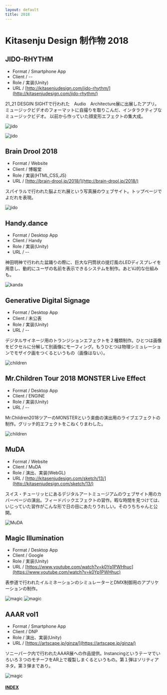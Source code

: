 ```yaml
---
layout: default
title: 2018
---
```


# Kitasenju Design 制作物 2018


## JIDO-RHYTHM

* Format / Smartphone App
* Client / --
* Role / 実装(Unity)
* URL / [http://kitasenjudesign.com/jido-rhythm/](http://kitasenjudesign.com/jido-rhythm/)

21_21 DESGIN SIGHTで行われた　Audio　Architecture展に出展したアプリ。
ミュージックビデオのフォーマットに自撮りを取りこんだ、インタラクティブなミュージックビデオ。
以前から作っていた顔変形エフェクトの集大成。

![jido](./img/aa.jpg)

![jido](https://kitasenjudesign.github.io/img/jidorhythm3.gif)


## Brain Drool 2018

* Format / Website
* Client / 博報堂
* Role / 実装(HTML,CSS,JS)
* URL / [http://brain-drool.jp/2018/](http://brain-drool.jp/2018/)

スパイラルで行われた脳よだれ展という写真展のウェブサイト。トップページでよだれを表現。

![jido](https://kitasenjudesign.github.io/img/braindrool.jpg)


## Handy.dance

* Format / Desktop App
* Client / Handy
* Role / 実装(Unity)
* URL / --

神田明神で行われた盆踊りの際に、巨大な円筒状の提灯風のLEDディスプレイを用意し、動的にユーザの名前を表示できるシステムを制作。あとVJ的な仕組みも。

![kanda](./img/handy01.jpg)

## Generative Digital Signage

* Format / Desktop App
* Client / 未公表
* Role / 実装(Unity)
* URL / --

デジタルサイネージ用のトランジションエフェクトを２種類制作。ひとつは画像をピクセルに分解して別画像にモーフィング。もうひとつは物理シミュレーションでモザイク画をつくるというもの（画像はない）。

![children](./img/signage.png)

## Mr.Children Tour 2018 MONSTER Live Effect

* Format / Desktop App
* Client / ENGINE
* Role / 実装(Unity)
* URL / --

Mr.Children2018ツアーのMONSTERという楽曲の演出用のライブエフェクトの制作。グリッチ的エフェクトをこねくりまわした。

![children](./img/MrChildren.png)

## MuDA

* Format / Website
* Client / MuDA
* Role / 演出、実装(WebGL)
* URL / [http://kitasenjudesign.com/sketch/13/](http://kitasenjudesign.com/sketch/13/)

スイス・チューリッヒにあるデジタルアートミュージアムのウェブサイト用のカバーページの演出。フィードバックエフェクトの習作。暇な時間を見つけては、いじっていた習作がこんな形で日の目にあたりうれしい。そのうちちゃんと公開。

![MuDA](https://kitasenjudesign.github.io/img/muda01.png)

## Magic Illumination

* Format / Desktop App
* Client / Google
* Role / 実装(Unity)
* URL / [https://www.youtube.com/watch?v=k0Yp1PWHhuc](https://www.youtube.com/watch?v=k0Yp1PWHhuc)

表参道で行われたイルミネーションのシミュレーターとDMX制御用のアプリケーションの制作。

![magic](./img/pixel.png)
![magic](./img/pixel2.jpg)

## AAAR vol1

* Format / Smartphone App
* Client / DNP
* Role / 演出、実装(Unity)
* URL / [https://artscape.jp/ginza/](https://artscape.jp/ginza/)

ソニーパーク内で行われたAAAR展への作品提供。Instancingというテーマでいろいろ３つのモチーフをAR上で複製しまくるというもの。第１弾はソリティアネタ。第３弾まであり。

![magic](https://kitasenjudesign.github.io/img/solitaire.gif)


#### [INDEX](https://kitasenjudesign.github.io/work/)


